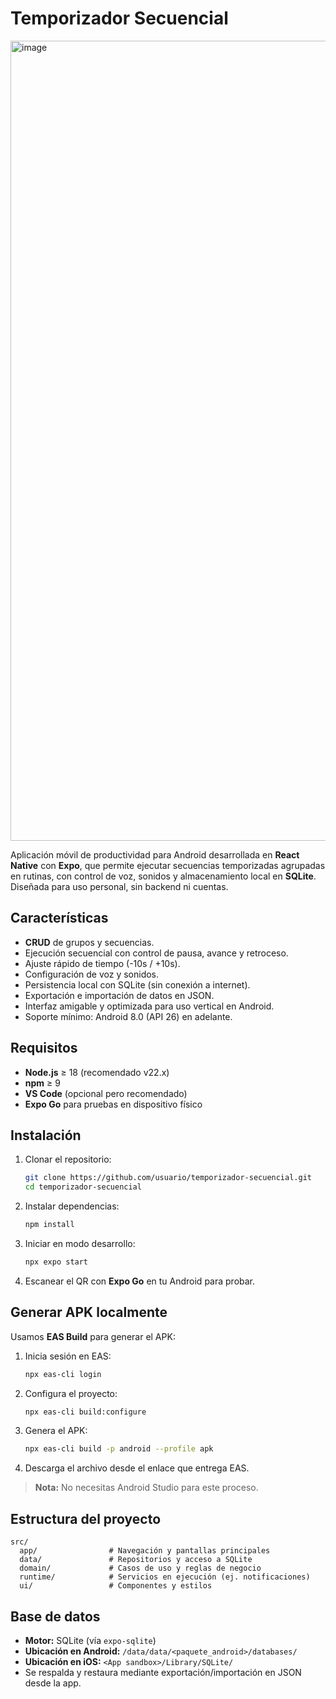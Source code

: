 # Temporizador Secuencial
<img width="571" height="1280" alt="image" src="https://github.com/user-attachments/assets/bdd7229c-ea04-4fb3-ac12-d351f08acad7" />

Aplicación móvil de productividad para Android desarrollada en **React Native** con **Expo**, que permite ejecutar secuencias temporizadas agrupadas en rutinas, con control de voz, sonidos y almacenamiento local en **SQLite**.
Diseñada para uso personal, sin backend ni cuentas.

## Características

- **CRUD** de grupos y secuencias.
- Ejecución secuencial con control de pausa, avance y retroceso.
- Ajuste rápido de tiempo (-10s / +10s).
- Configuración de voz y sonidos.
- Persistencia local con SQLite (sin conexión a internet).
- Exportación e importación de datos en JSON.
- Interfaz amigable y optimizada para uso vertical en Android.
- Soporte mínimo: Android 8.0 (API 26) en adelante.

## Requisitos

- **Node.js** ≥ 18 (recomendado v22.x)
- **npm** ≥ 9
- **VS Code** (opcional pero recomendado)
- **Expo Go** para pruebas en dispositivo físico

## Instalación

1. Clonar el repositorio:

   ```bash
   git clone https://github.com/usuario/temporizador-secuencial.git
   cd temporizador-secuencial
   ```

2. Instalar dependencias:

   ```bash
   npm install
   ```

3. Iniciar en modo desarrollo:

   ```bash
   npx expo start
   ```

4. Escanear el QR con **Expo Go** en tu Android para probar.

## Generar APK localmente

Usamos **EAS Build** para generar el APK:

1. Inicia sesión en EAS:

   ```bash
   npx eas-cli login
   ```

2. Configura el proyecto:

   ```bash
   npx eas-cli build:configure
   ```

3. Genera el APK:

   ```bash
   npx eas-cli build -p android --profile apk
   ```

4. Descarga el archivo desde el enlace que entrega EAS.

> **Nota:** No necesitas Android Studio para este proceso.

## Estructura del proyecto

```
src/
  app/                # Navegación y pantallas principales
  data/               # Repositorios y acceso a SQLite
  domain/             # Casos de uso y reglas de negocio
  runtime/            # Servicios en ejecución (ej. notificaciones)
  ui/                 # Componentes y estilos
```

## Base de datos

- **Motor:** SQLite (vía `expo-sqlite`)
- **Ubicación en Android:** `/data/data/<paquete_android>/databases/`
- **Ubicación en iOS:** `<App sandbox>/Library/SQLite/`
- Se respalda y restaura mediante exportación/importación en JSON desde la app.

